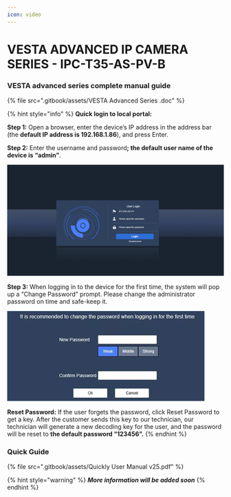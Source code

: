```yaml
---
icon: video
---
```


# VESTA ADVANCED IP CAMERA SERIES - IPC-T35-AS-PV-B

### VESTA advanced series complete manual guide&#x20;

{% file src=".gitbook/assets/VESTA Advanced Series .doc" %}

{% hint style="info" %}
**Quick login to local portal:**&#x20;



**Step 1:** Open a browser, enter the device’s IP address in the address bar (the **default IP address is 192.168.1.86**), and press Enter.

**Step 2:** Enter the username and passwor&#x64;**; the default user name of the device is “admin”**.

![](<.gitbook/assets/image (216).png>)

**Step 3:** When logging in to the device for the first time, the system will pop up a “Change Password” prompt. Please change the administrator password on time and safe-keep it.

![](<.gitbook/assets/image (217).png>)



**Reset Password:** If the user forgets the password, click Reset Password to get a key. After the customer sends this key to our technician, our technician will generate a new decoding key for the user, and the password will be reset to **the default password “123456”.**
{% endhint %}





### Quick Guide

{% file src=".gitbook/assets/Quickly User Manual v25.pdf" %}

{% hint style="warning" %}
_**More information will be added soon**_
{% endhint %}

